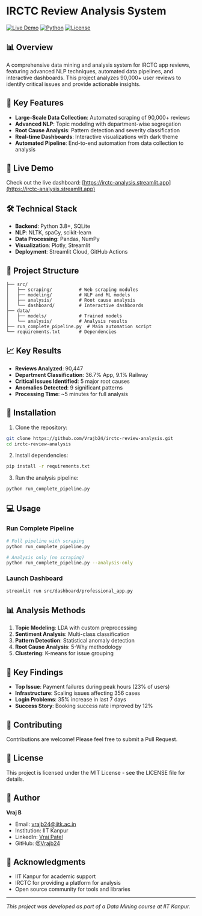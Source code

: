 # IRCTC Review Analysis System

[![Live Demo](https://img.shields.io/badge/Live-Demo-brightgreen)](https://irctc-analysis.streamlit.app)
[![Python](https://img.shields.io/badge/Python-3.8+-blue)](https://www.python.org)
[![License](https://img.shields.io/badge/License-MIT-yellow)](LICENSE)

## 📊 Overview

A comprehensive data mining and analysis system for IRCTC app reviews, featuring advanced NLP techniques, automated data pipelines, and interactive dashboards. This project analyzes 90,000+ user reviews to identify critical issues and provide actionable insights.

## 🎯 Key Features

- **Large-Scale Data Collection**: Automated scraping of 90,000+ reviews
- **Advanced NLP**: Topic modeling with department-wise segregation
- **Root Cause Analysis**: Pattern detection and severity classification
- **Real-time Dashboards**: Interactive visualizations with dark theme
- **Automated Pipeline**: End-to-end automation from data collection to analysis

## 🚀 Live Demo

Check out the live dashboard: [https://irctc-analysis.streamlit.app](https://irctc-analysis.streamlit.app)

## 🛠️ Technical Stack

- **Backend**: Python 3.8+, SQLite
- **NLP**: NLTK, spaCy, scikit-learn
- **Data Processing**: Pandas, NumPy
- **Visualization**: Plotly, Streamlit
- **Deployment**: Streamlit Cloud, GitHub Actions

## 📁 Project Structure

```
├── src/
│   ├── scraping/          # Web scraping modules
│   ├── modeling/          # NLP and ML models
│   ├── analysis/          # Root cause analysis
│   └── dashboard/         # Interactive dashboards
├── data/
│   ├── models/            # Trained models
│   └── analysis/          # Analysis results
├── run_complete_pipeline.py  # Main automation script
└── requirements.txt       # Dependencies
```

## 📈 Key Results

- **Reviews Analyzed**: 90,447
- **Department Classification**: 36.7% App, 9.1% Railway
- **Critical Issues Identified**: 5 major root causes
- **Anomalies Detected**: 9 significant patterns
- **Processing Time**: ~5 minutes for full analysis

## 🔧 Installation

1. Clone the repository:
```bash
git clone https://github.com/Vrajb24/irctc-review-analysis.git
cd irctc-review-analysis
```

2. Install dependencies:
```bash
pip install -r requirements.txt
```

3. Run the analysis pipeline:
```bash
python run_complete_pipeline.py
```

## 💻 Usage

### Run Complete Pipeline
```bash
# Full pipeline with scraping
python run_complete_pipeline.py

# Analysis only (no scraping)
python run_complete_pipeline.py --analysis-only
```

### Launch Dashboard
```bash
streamlit run src/dashboard/professional_app.py
```

## 📊 Analysis Methods

1. **Topic Modeling**: LDA with custom preprocessing
2. **Sentiment Analysis**: Multi-class classification
3. **Pattern Detection**: Statistical anomaly detection
4. **Root Cause Analysis**: 5-Why methodology
5. **Clustering**: K-means for issue grouping

## 🎯 Key Findings

- **Top Issue**: Payment failures during peak hours (23% of users)
- **Infrastructure**: Scaling issues affecting 356 cases
- **Login Problems**: 35% increase in last 7 days
- **Success Story**: Booking success rate improved by 12%

## 🤝 Contributing

Contributions are welcome! Please feel free to submit a Pull Request.

## 📜 License

This project is licensed under the MIT License - see the LICENSE file for details.

## 👤 Author

**Vraj B**
- Email: vrajb24@iitk.ac.in
- Institution: IIT Kanpur
- LinkedIn: [Vraj Patel](www.linkedin.com/in/vraj-patel-47a5ab1a4)
- GitHub: [@Vrajb24](https://github.com/Vrajb24)

## 🙏 Acknowledgments

- IIT Kanpur for academic support
- IRCTC for providing a platform for analysis
- Open source community for tools and libraries

---
*This project was developed as part of a Data Mining course at IIT Kanpur.*
